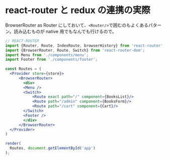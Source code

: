 # react-router と redux の連携の実際

BrowserRouter as Router にしておいて、`<Router/>`で囲むのもよくあるパターン。読み込むものが native 用でもなんでも行けるので。

```jsx
// REACT-ROUTER
import {Router, Route, IndexRoute, browserHistory} from 'react-router';
import {BrowserRouter, Route, Switch} from 'react-router-dom';
import Menu from './components/menu';
import Footer from './components/footer';
 
const Routes = (
  <Provider store={store}>
      <BrowserRouter>
        <div>
        <Menu />
        <Switch>
            <Route exact path="/" component={BooksList}/>
            <Route path="/admin" component={BooksForm}/>
            <Route path="/cart" component={Cart}/>
        </Switch>
        <Footer />
        </div>
      </BrowserRouter>
  </Provider>
)
 
render(
  Routes, document.getElementById('app')
);
```

